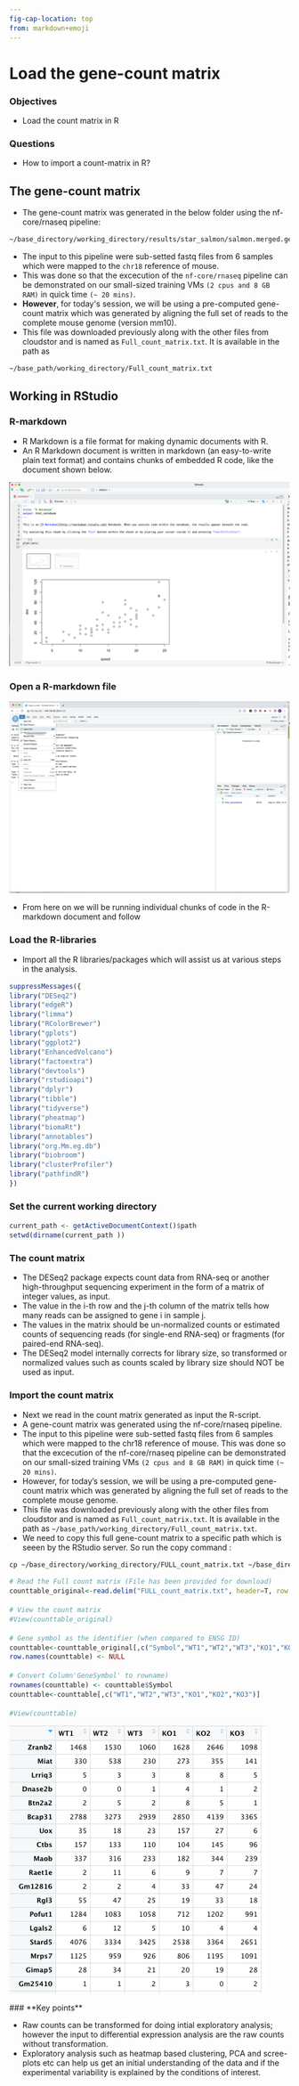 ```yaml
---
fig-cap-location: top
from: markdown+emoji
---
```



# **Load the gene-count matrix**

<div class="objectives">  

### **Objectives**
- Load the count matrix in R 
</div>  

<div class="questions">

### **Questions**
- How to import a count-matrix in R?
</div>  

## **The gene-count matrix**

- The gene-count matrix was generated in the below folder using the nf-core/rnaseq pipeline:

```default
~/base_directory/working_directory/results/star_salmon/salmon.merged.gene_counts.tsv
```
-  The input to this pipeline were sub-setted fastq files from 6 samples which were mapped to the `chr18` reference of mouse. 
-  This was done so that the excecution of the `nf-core/rnaseq` pipeline can be demonstrated on our small-sized training VMs `(2 cpus and 8 GB RAM)` in quick time `(~ 20 mins)`.
-  **However**, for today's session, we will be using a pre-computed gene-count matrix which was generated by aligning the full set of reads to the complete mouse genome (version mm10). 
-  This file was downloaded previously along with the other files from cloudstor and is named as `Full_count_matrix.txt`. It is available in the path as 

```default
~/base_path/working_directory/Full_count_matrix.txt
```


## **Working in RStudio**

### **R-markdown**

- R Markdown is a file format for making dynamic documents with R.
- An R Markdown document is written in markdown (an easy-to-write plain text format) and contains chunks of embedded R code, like the document shown below.

![RStudio interface](/fig/R_markdown.png)  


### **Open a R-markdown file**

![Open Rmarkdown file](/fig/Rmarkdown_open_file.png)  

- From here on we will be running individual chunks of code in the R-markdown document and follow


### **Load the R-libraries**

- Import all the R libraries/packages which will assist us at various steps in the analysis.

```r
suppressMessages({
library("DESeq2")
library("edgeR")
library("limma")
library("RColorBrewer")
library("gplots")
library("ggplot2")
library("EnhancedVolcano")
library("factoextra")
library("devtools")
library("rstudioapi")
library("dplyr")
library("tibble")
library("tidyverse")
library("pheatmap")
library("biomaRt")
library("annotables")
library("org.Mm.eg.db")
library("biobroom")
library("clusterProfiler")
library("pathfindR")
})
```


### **Set the current working directory**

```r
current_path <- getActiveDocumentContext()$path 
setwd(dirname(current_path ))
```
 
### **The count matrix**

- The DESeq2 package expects count data from RNA-seq or another high-throughput sequencing experiment in the form of a matrix of integer values, as input. 
- The value in the i-th row and the j-th column of the matrix tells how many reads can be assigned to gene i in sample j. 
- The values in the matrix should be un-normalized counts or estimated counts of sequencing reads (for single-end RNA-seq) or fragments (for paired-end RNA-seq). 
- The DESeq2 model internally corrects for library size, so transformed or normalized values such as counts scaled by library size should NOT be used as input.

### **Import the count matrix**
- Next we read in the count matrix generated as input the R-script.
- A gene-count matrix was generated using the nf-core/rnaseq pipeline. 
- The input to this pipeline were sub-setted fastq files from 6 samples which were mapped to the chr18 reference of mouse. This was done so that the excecution of the nf-core/rnaseq pipeline can be demonstrated on our small-sized training VMs `(2 cpus and 8 GB RAM)` in quick time `(~ 20 mins)`.
-  However, for today’s session, we will be using a pre-computed gene-count matrix which was generated by aligning the full set of reads to the complete mouse genome.
-  This file was downloaded previously along with the other files from cloudstor and is named as `Full_count_matrix.txt`. It is available in the path as `~/base_path/working_directory/Full_count_matrix.txt`.
-  We need to copy this full gene-count matrix to a specific path which is seeen by the RStudio server. So run the copy command :

```default
cp ~/base_directory/working_directory/FULL_count_matrix.txt ~/base_directory/working_directory/rstudio/
```
 
```r
# Read the Full count matrix (File has been provided for download)
counttable_original<-read.delim("FULL_count_matrix.txt", header=T, row.names=1) 

# View the count matrix
#View(counttable_original)

# Gene symbol as the identifier (when compared to ENSG ID)
counttable<-counttable_original[,c("Symbol","WT1","WT2","WT3","KO1","KO2","KO3")]
row.names(counttable) <- NULL

# Convert Column'GeneSymbol' to rowname)
rownames(counttable) <- counttable$Symbol
counttable<-counttable[,c("WT1","WT2","WT3","KO1","KO2","KO3")]

#View(counttable)
```

![The count matrix](/fig/count_matrix.png)





<div class="keypoints">
### **Key points**

- Raw counts can be transformed for doing intial exploratory analysis; however the input to differential expression analysis are the raw counts without transformation.
- Exploratory analysis such as heatmap based clustering, PCA and scree-plots etc can help us get an initial understanding of the data and if the experimental variability is explained by the conditions of interest.
</div>